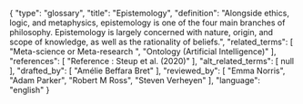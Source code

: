{
    "type": "glossary",
    "title": "Epistemology",
    "definition": "Alongside ethics, logic, and metaphysics, epistemology is one of the four main branches of philosophy. Epistemology is largely concerned with nature, origin, and scope of knowledge, as well as the rationality of beliefs.",
    "related_terms": [
        "Meta-science or Meta-research ",
        "Ontology (Artificial Intelligence)"
    ],
    "references": [
        "Reference :  Steup et al. (2020)"
    ],
    "alt_related_terms": [
        null
    ],
    "drafted_by": [
        "Amélie Beffara Bret"
    ],
    "reviewed_by": [
        "Emma Norris",
        "Adam Parker",
        "Robert M Ross",
        "Steven Verheyen"
    ],
    "language": "english"
}